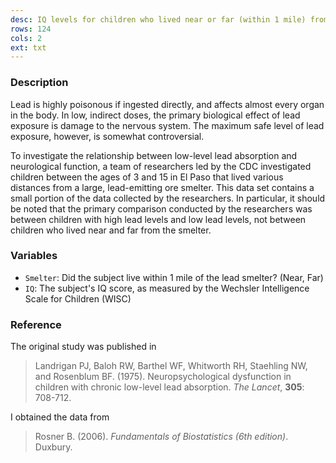 ```yaml
---
desc: IQ levels for children who lived near or far (within 1 mile) from a lead smelter
rows: 124
cols: 2
ext: txt
---
```


### Description

Lead is highly poisonous if ingested directly, and affects almost every organ in the body.  In low, indirect doses, the primary biological effect of lead exposure is damage to the nervous system.  The maximum safe level of lead exposure, however, is somewhat controversial.

To investigate the relationship between low-level lead absorption and neurological function, a team of researchers led by the CDC investigated children between the ages of 3 and 15 in El Paso that lived various distances from a large, lead-emitting ore smelter.  This data set contains a small portion of the data collected by the researchers.  In particular, it should be noted that the primary comparison conducted by the researchers was between children with high lead levels and low lead levels, not between children who lived near and far from the smelter.

### Variables

* `Smelter`: Did the subject live within 1 mile of the lead smelter? (Near, Far)
* `IQ`: The subject's IQ score, as measured by the Wechsler Intelligence Scale for Children (WISC)

### Reference

The original study was published in

> Landrigan PJ, Baloh RW, Barthel WF, Whitworth RH, Staehling NW, and Rosenblum BF. (1975).  Neuropsychological dysfunction in children with chronic low-level lead absorption.  *The Lancet*, **305**: 708-712.

I obtained the data from

> Rosner B.  (2006).  *Fundamentals of Biostatistics (6th edition)*.  Duxbury.

